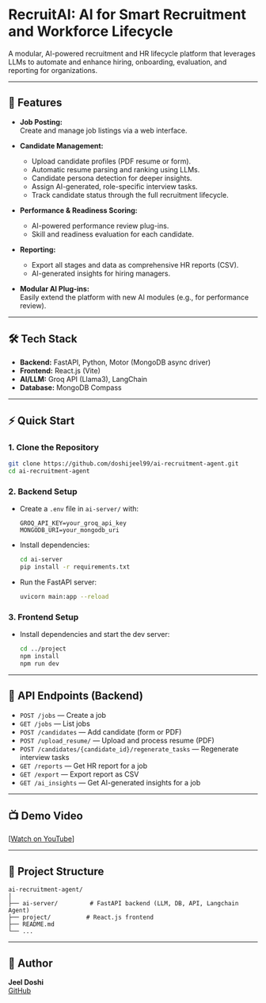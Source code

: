 # RecruitAI: AI for Smart Recruitment and Workforce Lifecycle

A modular, AI-powered recruitment and HR lifecycle platform that leverages LLMs to automate and enhance hiring, onboarding, evaluation, and reporting for organizations.

---

## 🚀 Features

- **Job Posting:**  
  Create and manage job listings via a web interface.

- **Candidate Management:**  
  - Upload candidate profiles (PDF resume or form).
  - Automatic resume parsing and ranking using LLMs.
  - Candidate persona detection for deeper insights.
  - Assign AI-generated, role-specific interview tasks.
  - Track candidate status through the full recruitment lifecycle.

- **Performance & Readiness Scoring:**  
  - AI-powered performance review plug-ins.
  - Skill and readiness evaluation for each candidate.

- **Reporting:**  
  - Export all stages and data as comprehensive HR reports (CSV).
  - AI-generated insights for hiring managers.

- **Modular AI Plug-ins:**  
  Easily extend the platform with new AI modules (e.g., for performance review).

---

## 🛠️ Tech Stack

- **Backend:** FastAPI, Python, Motor (MongoDB async driver)
- **Frontend:** React.js (Vite)
- **AI/LLM:** Groq API (Llama3), LangChain
- **Database:** MongoDB Compass

---

## ⚡ Quick Start

### 1. Clone the Repository

```bash
git clone https://github.com/doshijeel99/ai-recruitment-agent.git
cd ai-recruitment-agent
```

### 2. Backend Setup

- Create a `.env` file in `ai-server/` with:
  ```
  GROQ_API_KEY=your_groq_api_key
  MONGODB_URI=your_mongodb_uri
  ```
- Install dependencies:
  ```bash
  cd ai-server
  pip install -r requirements.txt
  ```
- Run the FastAPI server:
  ```bash
  uvicorn main:app --reload
  ```

### 3. Frontend Setup

- Install dependencies and start the dev server:
  ```bash
  cd ../project
  npm install
  npm run dev
  ```

---

## 🧩 API Endpoints (Backend)

- `POST /jobs` — Create a job
- `GET /jobs` — List jobs
- `POST /candidates` — Add candidate (form or PDF)
- `POST /upload_resume/` — Upload and process resume (PDF)
- `POST /candidates/{candidate_id}/regenerate_tasks` — Regenerate interview tasks
- `GET /reports` — Get HR report for a job
- `GET /export` — Export report as CSV
- `GET /ai_insights` — Get AI-generated insights for a job

---


## 📺 Demo Video

[[Watch on YouTube](https://www.youtube.com/watch?v=q0oDBIbvH2o)]

---

## 📂 Project Structure

```
ai-recruitment-agent/
│
├── ai-server/         # FastAPI backend (LLM, DB, API, Langchain Agent)
├── project/          # React.js frontend
├── README.md
└── ...
```

---

## 👤 Author

**Jeel Doshi**  
[GitHub](https://github.com/doshijeel99)



